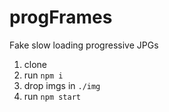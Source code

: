 # progFrames

Fake slow loading progressive JPGs

1. clone
1. run `npm i`
1. drop imgs in `./img`
1. run `npm start`
